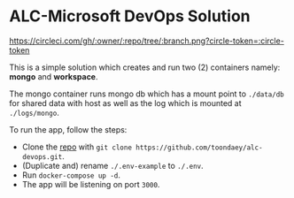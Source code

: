 # ALC-Microsoft DevOps Solution
  
https://circleci.com/gh/:owner/:repo/tree/:branch.png?circle-token=:circle-token

This is a simple solution which creates and run two (2) containers namely: **mongo** and **workspace**.  

The mongo container runs mongo db which has a mount point to `./data/db` for shared data with host as well as the log which is mounted at `./logs/mongo`.  

To run the app, follow the steps:  
- Clone the [repo](https://github.com/toondaey/alc-devops) with `git clone https://github.com/toondaey/alc-devops.git`.
- (Duplicate and) rename `./.env-example` to `./.env`.
- Run `docker-compose up -d`.
- The app will be listening on port `3000`.
